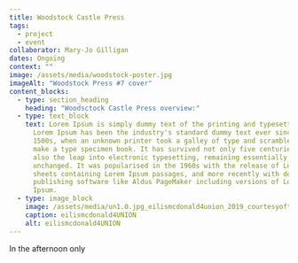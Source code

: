 ```yaml
---
title: Woodstock Castle Press
tags:
  - project
  - event
collaborator: Mary-Jo Gilligan
dates: Ongoing
context: ""
image: /assets/media/woodstock-poster.jpg
imageAlt: "Woodstock Press #7 cover"
content_blocks:
  - type: section_heading
    heading: "Woodsctock Castle Press overview:"
  - type: text_block
    text: Lorem Ipsum is simply dummy text of the printing and typesetting industry.
      Lorem Ipsum has been the industry's standard dummy text ever since the
      1500s, when an unknown printer took a galley of type and scrambled it to
      make a type specimen book. It has survived not only five centuries, but
      also the leap into electronic typesetting, remaining essentially
      unchanged. It was popularised in the 1960s with the release of Letraset
      sheets containing Lorem Ipsum passages, and more recently with desktop
      publishing software like Aldus PageMaker including versions of Lorem
      Ipsum.
  - type: image_block
    image: /assets/media/un1.0.jpg_eilismcdonald4union_2019_courtesyoftheartist-enlarged-.jpg
    caption: eilismcdonald4UNION
    alt: eilismcdonald4UNION
---
```

In the afternoon only
